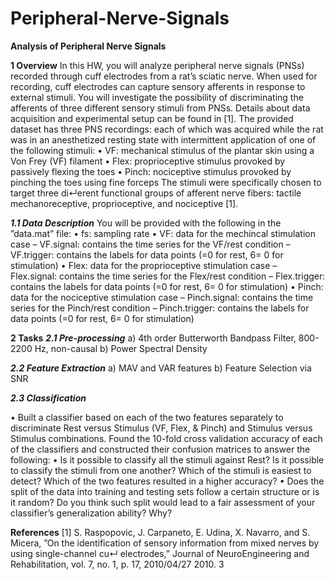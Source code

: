 # Peripheral-Nerve-Signals

**Analysis of Peripheral Nerve Signals**

**1 Overview**
In this HW, you will analyze peripheral nerve signals (PNSs) recorded through cuff electrodes from a rat’s sciatic nerve. When used for recording, cuff electrodes can capture sensory afferents in response to external stimuli. You will investigate the possibility of discriminating the afferents of three different
sensory stimuli from PNSs.
Details about data acquisition and experimental setup can be found in [1]. The provided dataset has three PNS recordings: each of which was acquired while the rat was in an anesthetized resting state with intermittent application of one of the following stimuli:
• VF: mechanical stimulus of the plantar skin using a Von Frey (VF) filament
• Flex: proprioceptive stimulus provoked by passively flexing the toes
• Pinch: nociceptive stimulus provoked by pinching the toes using fine forceps
The stimuli were specifically chosen to target three di↵erent functional groups of afferent nerve fibers: tactile mechanoreceptive, proprioceptive, and nociceptive [1].

_**1.1 Data Description**_
You will be provided with the following in the ”data.mat” file:
• fs: sampling rate
• VF: data for the mechincal stimulation case
– VF.signal: contains the time series for the VF/rest condition
– VF.trigger: contains the labels for data points (=0 for rest, 6= 0 for stimulation)
• Flex: data for the proprioceptive stimulation case
– Flex.signal: contains the time series for the Flex/rest condition
– Flex.trigger: contains the labels for data points (=0 for rest, 6= 0 for stimulation)
• Pinch: data for the nociceptive stimulation case
– Pinch.signal: contains the time series for the Pinch/rest condition
– Pinch.trigger: contains the labels for data points (=0 for rest, 6= 0 for stimulation)

**2 Tasks**
_**2.1 Pre-processing**_
a) 4th order Butterworth Bandpass Filter, 800-2200 Hz, non-causal
b) Power Spectral Density

_**2.2 Feature Extraction**_
a) MAV and VAR features
b) Feature Selection via SNR

_**2.3 Classification**_

• Built a classifier based on each of the two features separately to discriminate Rest versus Stimulus (VF, Flex, & Pinch) and Stimulus versus Stimulus combinations. Found the 10-fold cross validation accuracy of each of the classifiers and constructed their confusion matrices to answer the following:
• Is it possible to classify all the stimuli against Rest? Is it possible to classify the stimuli from one another? Which of the stimuli is easiest to detect? Which of the two features resulted in a higher accuracy?
• Does the split of the data into training and testing sets follow a certain structure or is it random? Do you think such split would lead to a fair assessment of your classifier’s generalization ability? Why?

**References**
[1] S. Raspopovic, J. Carpaneto, E. Udina, X. Navarro, and S. Micera, ”On the identification of sensory
information from mixed nerves by using single-channel cu↵ electrodes,” Journal of NeuroEngineering
and Rehabilitation, vol. 7, no. 1, p. 17, 2010/04/27 2010.
3
